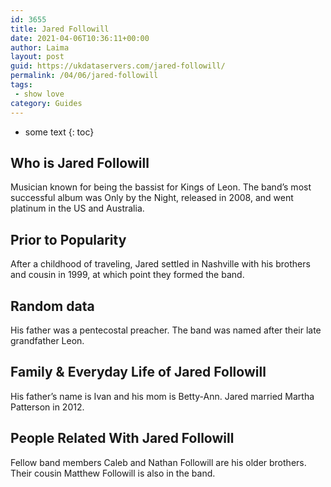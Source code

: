 ```yaml
---
id: 3655
title: Jared Followill
date: 2021-04-06T10:36:11+00:00
author: Laima
layout: post
guid: https://ukdataservers.com/jared-followill/
permalink: /04/06/jared-followill
tags:
 - show love
category: Guides
---
```


* some text
{: toc}


## Who is Jared Followill
                  
                  
                  
Musician known for being the bassist for Kings of Leon. The band&#8217;s most successful album was Only by the Night, released in 2008, and went platinum in the US and Australia.
                  
              
            
              
            
                
                
                
## Prior to Popularity
                  
                  
                  
After a childhood of traveling, Jared settled in Nashville with his brothers and cousin in 1999, at which point they formed the band.
                  
              
            
              
            
                
                
                
## Random data
                  
                  
                  
His father was a pentecostal preacher. The band was named after their late grandfather Leon.
                  
              
            
              
            
                
                
                
## Family & Everyday Life of Jared Followill
                  
                  
                  
His father&#8217;s name is Ivan and his mom is Betty-Ann. Jared married Martha Patterson in 2012.
                  
              
            
              
            
                
                
                
## People Related With Jared Followill
                  
                  
                  
Fellow band members Caleb and Nathan Followill are his older brothers. Their cousin Matthew Followill is also in the band.
                  
              
            
              
            
                
              
            
              
              
            
            
              
            
          
          
          